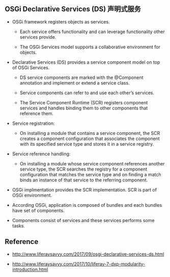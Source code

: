 ## OSGi Declarative Services (DS) 声明式服务

- OSGi framework registers objects as services. 

  - Each service offers functionality and can leverage functionality other services provide. 

  - The OSGi Services model supports a collaborative environment for objects.

- Declarative Services (DS) provides a service component model on top of OSGi Services. 

  - DS service components are marked with the @Component annotation and implement or extend a service class.
  
  - Service components can refer to and use each other’s services.
  
  - The Service Component Runtime (SCR) registers component services and handles binding them to other components that reference them.

- Service registration: 

  - On installing a module that contains a service component, the SCR creates a component configuration that associates the component with its specified service type and stores it in a service registry.

- Service reference handling:

  - On installing a module whose service component references another service type, the SCR searches the registry for a component configuration that matches the service type and on finding a match binds an instance of that service to the referring component.

- OSGi implmentation provides the SCR implementation. SCR is part of OSGi environment.

- According OSGi, application is composed of bundles and each bundles have set of components.

- Components consist of services and these services performs some tasks.

## Reference 

- http://www.liferaysavvy.com/2017/09/osgi-declarative-services-ds.html

- http://www.liferaysavvy.com/2017/10/liferay-7-dxp-modularity-introduction.html
